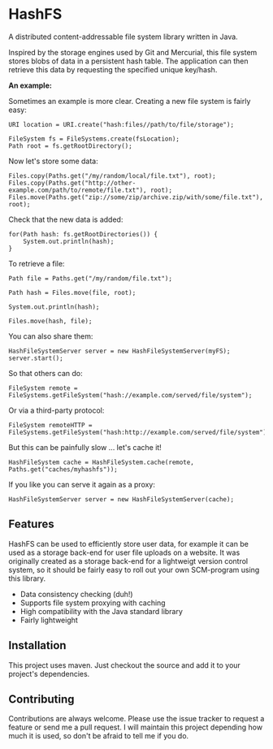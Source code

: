 HashFS
======

A distributed content-addressable file system library written in Java.

Inspired by the storage engines used by Git and Mercurial, this file system
stores blobs of data in a persistent hash table. The application can then retrieve this
data by requesting the specified unique key/hash.

**An example:**

Sometimes an example is more clear. Creating a new file system is fairly easy:

    URI location = URI.create("hash:files//path/to/file/storage");
    
    FileSystem fs = FileSystems.create(fsLocation);
    Path root = fs.getRootDirectory();
    
Now let's store some data:
    
    Files.copy(Paths.get("/my/random/local/file.txt"), root);
    Files.copy(Paths.get("http://other-example.com/path/to/remote/file.txt"), root);
    Files.move(Paths.get("zip://some/zip/archive.zip/with/some/file.txt"), root);

Check that the new data is added:

    for(Path hash: fs.getRootDirectories()) {
    	System.out.println(hash);
    }
    
To retrieve a file:

    Path file = Paths.get("/my/random/file.txt");
	
    Path hash = Files.move(file, root);
	
    System.out.println(hash);
	
    Files.move(hash, file);
    
You can also share them:

    HashFileSystemServer server = new HashFileSystemServer(myFS);
    server.start();
    
So that others can do:
    
    FileSystem remote = FileSystems.getFileSystem("hash://example.com/served/file/system");

Or via a third-party protocol:

    FileSystem remoteHTTP = FileSystems.getFileSystem("hash:http://example.com/served/file/system");
    
But this can be painfully slow ... let's cache it!

    HashFileSystem cache = HashFileSystem.cache(remote, Paths.get("caches/myhashfs"));
    
If you like you can serve it again as a proxy:
    
    HashFileSystemServer server = new HashFileSystemServer(cache);

## Features

HashFS can be used to efficiently store user data, for example it can be used as a storage back-end for user file uploads on a website. It was originally created as a storage back-end for a lightweigt version control system, so it should be fairly easy to roll out your own SCM-program using this library.

 - Data consistency checking (duh!)
 - Supports file system proxying with caching
 - High compatibility with the Java standard library
 - Fairly lightweight

## Installation

This project uses maven. Just checkout the source and add it to your project's dependencies.

## Contributing

Contributions are always welcome. Please use the issue tracker to request a feature or send me a pull request. I will maintain this project depending how much it is used, so don't be afraid to tell me if you do.

